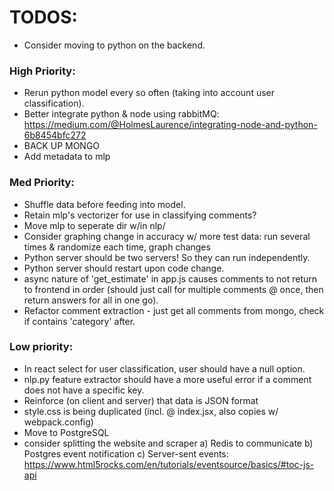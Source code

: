 # TODOS:
- Consider moving to python on the backend.

### High Priority:
- Rerun python model every so often (taking into account user classification).
- Better integrate python & node using rabbitMQ: https://medium.com/@HolmesLaurence/integrating-node-and-python-6b8454bfc272
- BACK UP MONGO
- Add metadata to mlp

### Med Priority:
- Shuffle data before feeding into model.
- Retain mlp's vectorizer for use in classifying comments?
- Move mlp to seperate dir w/in nlp/
- Consider graphing change in accuracy w/ more test data: run several times & randomize each time, graph changes
- Python server should be two servers! So they can run independently.
- Python server should restart upon code change.
- async nature of 'get_estimate' in app.js causes comments to not return to frontend in order (should just call for multiple comments @ once, then return answers for all in one go).
- Refactor comment extraction - just get all comments from mongo, check if contains 'category' after.

### Low priority:
- In react select for user classification, user should have a null option.
- nlp.py feature extractor should have a more useful error if a comment does not have a specific key.
- Reinforce (on client and server) that data is JSON format
- style.css is being duplicated (incl. @ index.jsx, also copies w/ webpack.config)
- Move to PostgreSQL
- consider splitting the website and scraper
    a) Redis to communicate
    b) Postgres event notification
    c) Server-sent events: https://www.html5rocks.com/en/tutorials/eventsource/basics/#toc-js-api

